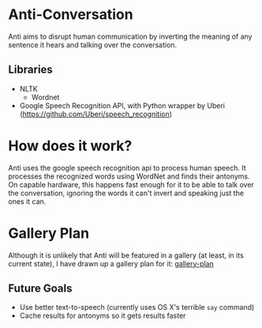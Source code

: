 Anti-Conversation
=================

Anti aims to disrupt human communication by inverting the meaning of any sentence it hears and talking over the conversation.

## Libraries
* NLTK
    * Wordnet
* Google Speech Recognition API, with Python wrapper by Uberi (https://github.com/Uberi/speech_recognition)

# How does it work?

Anti uses the google speech recognition api to process human speech. It processes the recognized words using WordNet and finds their antonyms. On capable hardware, this happens fast enough for it to be able to talk over the conversation, ignoring the words it can't invert and speaking just the ones it can.

# Gallery Plan

Although it is unlikely that Anti will be featured in a gallery (at least, in its current state), I have drawn up a gallery plan for it: [gallery-plan](../gallery-plan.pdf)

## Future Goals

* Use better text-to-speech (currently uses OS X's terrible `say` command)
* Cache results for antonyms so it gets results faster

